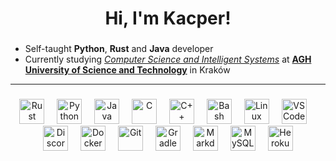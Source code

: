 <h1 align="center">Hi, I'm Kacper!</h1>

###

* Self-taught **Python**, **Rust** and **Java** developer
* Currently studying *[Computer Science and Intelligent Systems](https://www.eaiib.agh.edu.pl/en/computer-science-and-intelligent-systems/)* at **[AGH University of Science and Technology](https://www.agh.edu.pl/en)** in Kraków

<hr>

###

<div align="center">
  <img src="https://skillicons.dev/icons?i=rust" height="40" alt="Rust"  />
  <img width="12" />
  <img src="https://cdn.jsdelivr.net/gh/devicons/devicon/icons/python/python-original.svg" height="40" alt="Python"  />
  <img width="12" />
  <img src="https://cdn.jsdelivr.net/gh/devicons/devicon/icons/java/java-original.svg" height="40" alt="Java"  />
  <img width="12" />
  <img src="https://skillicons.dev/icons?i=c" height="40" alt="C"  />
  <img width="12" />
  <img src="https://skillicons.dev/icons?i=cpp" height="40" alt="C++"  />
  <img width="12" />
  <img src="https://cdn.simpleicons.org/gnubash/4EAA25" height="40" alt="Bash"  />
  <img width="12" />
  <img src="https://skillicons.dev/icons?i=linux" height="40" alt="Linux"  />
  <img width="12" />
  <img src="https://cdn.simpleicons.org/visualstudiocode/007ACC" height="40" alt="VS Code"  />
  <img width="12" />
  <img src="https://skillicons.dev/icons?i=discord" height="40" alt="Discord"  />
  <img width="12" />
  <img src="https://cdn.simpleicons.org/docker/2496ED" height="40" alt="Docker"  />
  <img width="12" />
  <img src="https://cdn.jsdelivr.net/gh/devicons/devicon/icons/git/git-original.svg" height="40" alt="Git"  />
  <img width="12" />
  <img src="https://skillicons.dev/icons?i=gradle" height="40" alt="Gradle"  />
  <img width="12" />
  <img src="https://skillicons.dev/icons?i=md" height="40" alt="Markdown"  />
  <img width="12" />
  <img src="https://cdn.simpleicons.org/mysql/4479A1" height="40" alt="MySQL"  />
  <img width="12" />
  <img src="https://skillicons.dev/icons?i=heroku" height="40" alt="Heroku"  />
</div>

###